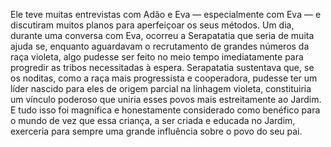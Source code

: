 ﻿Ele teve muitas entrevistas com Adão e Eva — especialmente com Eva — e discutiram muitos planos para aperfeiçoar os seus métodos. Um dia, durante uma conversa com Eva, ocorreu a Serapatatia que seria de muita ajuda se, enquanto aguardavam o recrutamento de grandes números da raça violeta, algo pudesse ser feito no meio tempo   imediatamente para progredir as tribos necessitadas à espera. Serapatatia sustentava que, se os noditas, como a raça mais progressista e cooperadora, pudesse ter um líder nascido para eles de origem parcial na linhagem violeta, constituiria um vínculo poderoso que uniria esses povos mais estreitamente ao Jardim. E tudo isso foi magnífica e honestamente considerado como benéfico para o mundo de vez que essa criança, a ser criada e educada no Jardim, exerceria para sempre uma grande influência sobre o povo do seu pai.